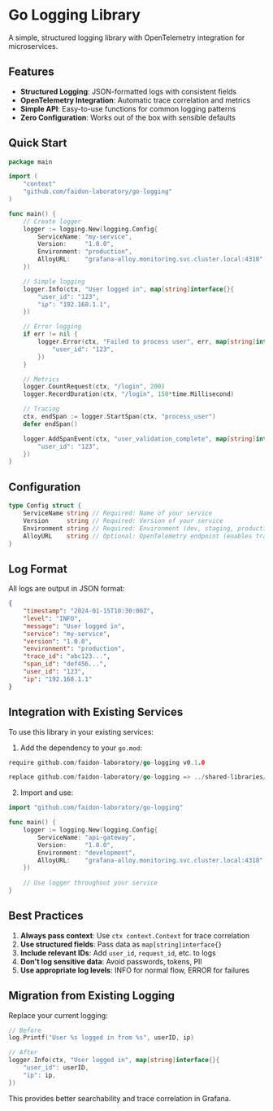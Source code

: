 # Go Logging Library

A simple, structured logging library with OpenTelemetry integration for microservices.

## Features

- **Structured Logging**: JSON-formatted logs with consistent fields
- **OpenTelemetry Integration**: Automatic trace correlation and metrics
- **Simple API**: Easy-to-use functions for common logging patterns
- **Zero Configuration**: Works out of the box with sensible defaults

## Quick Start

```go
package main

import (
    "context"
    "github.com/faidon-laboratory/go-logging"
)

func main() {
    // Create logger
    logger := logging.New(logging.Config{
        ServiceName: "my-service",
        Version:     "1.0.0",
        Environment: "production",
        AlloyURL:    "grafana-alloy.monitoring.svc.cluster.local:4318",
    })

    // Simple logging
    logger.Info(ctx, "User logged in", map[string]interface{}{
        "user_id": "123",
        "ip": "192.168.1.1",
    })

    // Error logging
    if err != nil {
        logger.Error(ctx, "Failed to process user", err, map[string]interface{}{
            "user_id": "123",
        })
    }

    // Metrics
    logger.CountRequest(ctx, "/login", 200)
    logger.RecordDuration(ctx, "/login", 150*time.Millisecond)

    // Tracing
    ctx, endSpan := logger.StartSpan(ctx, "process_user")
    defer endSpan()

    logger.AddSpanEvent(ctx, "user_validation_complete", map[string]interface{}{
        "user_id": "123",
    })
}
```

## Configuration

```go
type Config struct {
    ServiceName string // Required: Name of your service
    Version     string // Required: Version of your service
    Environment string // Required: Environment (dev, staging, production)
    AlloyURL    string // Optional: OpenTelemetry endpoint (enables tracing/metrics)
}
```

## Log Format

All logs are output in JSON format:

```json
{
    "timestamp": "2024-01-15T10:30:00Z",
    "level": "INFO",
    "message": "User logged in",
    "service": "my-service",
    "version": "1.0.0",
    "environment": "production",
    "trace_id": "abc123...",
    "span_id": "def456...",
    "user_id": "123",
    "ip": "192.168.1.1"
}
```

## Integration with Existing Services

To use this library in your existing services:

1. Add the dependency to your `go.mod`:
```go
require github.com/faidon-laboratory/go-logging v0.1.0

replace github.com/faidon-laboratory/go-logging => ../shared-libraries/go-logging
```

2. Import and use:
```go
import "github.com/faidon-laboratory/go-logging"

func main() {
    logger := logging.New(logging.Config{
        ServiceName: "api-gateway",
        Version:     "1.0.0",
        Environment: "development",
        AlloyURL:    "grafana-alloy.monitoring.svc.cluster.local:4318",
    })
    
    // Use logger throughout your service
}
```

## Best Practices

1. **Always pass context**: Use `ctx context.Context` for trace correlation
2. **Use structured fields**: Pass data as `map[string]interface{}`
3. **Include relevant IDs**: Add `user_id`, `request_id`, etc. to logs
4. **Don't log sensitive data**: Avoid passwords, tokens, PII
5. **Use appropriate log levels**: INFO for normal flow, ERROR for failures

## Migration from Existing Logging

Replace your current logging:

```go
// Before
log.Printf("User %s logged in from %s", userID, ip)

// After
logger.Info(ctx, "User logged in", map[string]interface{}{
    "user_id": userID,
    "ip": ip,
})
```

This provides better searchability and trace correlation in Grafana.
